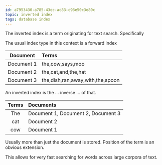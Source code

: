 ```yaml
---
id: a7953430-a785-43ec-ac83-c93e50c3e80c
topic: inverted index
tags: database index
---
```


The inverted index is a term originating for text search.
Specifically 


The usual index type in this context is a forward index

| Document                  | Terms
| :-----------------------: |:------------------------------------------------------------------|
| Document 1                | the,cow,says,moo                                                  |
| Document 2                | the,cat,and,the,hat                                               |
| Document 3                | the,dish,ran,away,with,the,spoon                                  |


An inverted index is the ... inverse ... of that.

| Terms                     | Documents
| :-----------------------: |:------------------------------------------------------------------|
| The                       | Document 1, Document 2, Document 3                                |
| cat                       | Document 2                                                        |
| cow                       | Document 1                                                        |

Usually more than just the document is stored.
Position of the term is an obvious extension.

This allows for very fast searching for words across large corpora of text.
